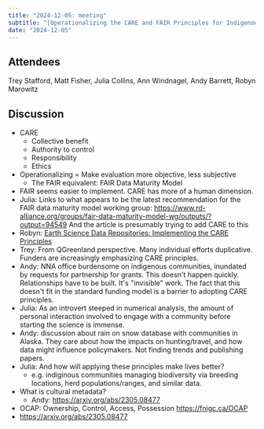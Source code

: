 ```yaml
---
title: "2024-12-05: meeting"
subtitle: "[Operationalizing the CARE and FAIR Principles for Indigenous data futures](https://www.nature.com/articles/s41597-021-00892-0)"
date: "2024-12-05"
---
```


## Attendees

Trey Stafford, Matt Fisher, Julia Collins, Ann Windnagel, Andy Barrett, Robyn Marowitz


## Discussion
*  CARE  
    * Collective benefit
    * Authority to control
    * Responsibility
    * Ethics
* Operationalizing = Make evaluation more objective, less subjective
    * The FAIR equivalent: FAIR Data Maturity Model
* FAIR seems easier to implement. CARE has more of a human dimension.
* Julia: Links to what appears to be the latest recommendation for the FAIR data maturity model working group: https://www.rd-alliance.org/groups/fair-data-maturity-model-wg/outputs/?output=94549 And the article is presumably trying to add CARE to this
* Robyn: [Earth Science Data Repositories: Implementing the CARE Principles](https://datascience.codata.org/articles/10.5334/dsj-2024-037)
* Trey: From QGreenland perspective. Many individual efforts duplicative. Funders are increasingly emphasizing CARE principles. 
* Andy: NNA office burdensome on indigenous communities, inundated by requests for partnership for grants. This  doesn't happen quickly. Relationships have to be built. It's "invisible" work. The fact that this doesn't fit in the standard funding model is a barrier to adopting CARE principles. 
* Julia: As an introvert steeped in numerical analysis, the amount of personal interaction involved to engage with a community before starting the science is immense.
* Andy: discussion about rain on snow database with communities in Alaska. They care about how the impacts on hunting/travel, and how data might influence policymakers. Not finding trends and publishing papers.
* Julia: And how will applying these principles make lives better?  
    * e.g. indiginous communities managing biodiversity via breeding locations, herd populations/ranges, and similar data.
* What is cultural metadata?
    * Andy: https://arxiv.org/abs/2305.08477
* OCAP: Ownership, Control, Access, Possession https://fnigc.ca/OCAP
* https://arxiv.org/abs/2305.08477

